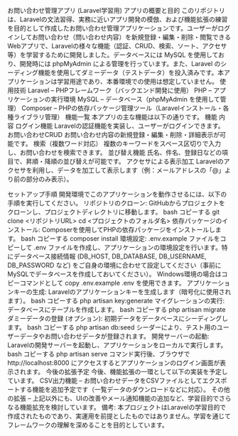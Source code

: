 お問い合わせ管理アプリ (Laravel学習用)
アプリの概要と目的
このリポジトリは、Laravelの文法習得、実務に近いアプリ開発の模倣、および機能拡張の練習を目的として作成したお問い合わせ管理アプリケーションです。ユーザーがログインしてお問い合わせ（問い合わせ内容）を新規登録・編集・削除・閲覧できるWebアプリで、Laravelの様々な機能（認証、CRUD、検索、ソート、アクセサ等）を学習するために開発しました。データベースには MySQL を使用しており、開発時には phpMyAdmin による管理を行っています。また、Laravel のシーディング機能を使用してダミーデータ（テストデータ）を投入済みです。本アプリケーションは学習用途であり、本番環境での使用は想定していません。
使用技術
Laravel – PHPフレームワーク（バックエンド開発に使用）
PHP – アプリケーションの実行環境
MySQL – データベース（phpMyAdmin を使用して管理）
Composer – PHPの依存パッケージ管理ツール（Laravelインストール・各種ライブラリ管理）
機能一覧
本アプリの主な機能は以下の通りです。
機能	内容
ログイン機能	Laravelの認証機能を実装し、ユーザーがログインできます。
お問い合わせCRUD	お問い合わせ内容の新規登録・編集・削除・詳細表示が可能です。
検索（複数ワード対応）	複数のキーワードをスペース区切りで入力し、お問い合わせを検索できます。
並び替え機能	氏名、件名、登録日などの項目で、昇順・降順の並び替えが可能です。
アクセサによる表示加工	Laravelのアクセサを利用し、データを加工して表示します（例：メールアドレスの「@」より前の部分のみ表示）。

セットアップ手順
開発環境でこのアプリケーションを動作させるには、以下の手順を実行してください。
リポジトリのクローン: GitHubからプロジェクトをクローンし、プロジェクトディレクトリに移動します。
bash
コピーする
git clone <リポジトリURL>
cd <プロジェクトのフォルダ名>
依存パッケージのインストール: Composerを使用してPHPの依存パッケージをインストールします。
bash
コピーする
composer install
環境設定: .env.example ファイルをコピーして .env ファイルを作成し、アプリケーションの環境設定を行います。特にデータベース接続情報 (DB_HOST, DB_DATABASE, DB_USERNAME, DB_PASSWORD など) をご自身の環境に合わせて設定してください（事前にMySQLでデータベースを作成しておいてください）。
Windows環境の場合はコピーコマンドとして copy .env.example .env を使用できます。
アプリケーションキーの生成: Laravelのアプリケーションキーを生成します（暗号化に使用されます）。
bash
コピーする
php artisan key:generate
マイグレーションの実行: データベースにテーブルを作成します。
bash
コピーする
php artisan migrate
ダミーデータの登録 (オプション): 初期データをデータベースにシーディングします。
bash
コピーする
php artisan db:seed
シーダーにより、テスト用のユーザーデータやお問い合わせデータが登録されます。
開発サーバーの起動: Laravelの開発サーバーを起動し、アプリケーションをローカルで実行します。
bash
コピーする
php artisan serve
コマンド実行後、ブラウザで http://localhost:8000 にアクセスするとアプリケーションのログイン画面が表示されます。
今後の拡張予定
今後、機能拡張の一環として以下の実装を予定しています。
CSV出力機能 – お問い合わせデータをCSVファイルとしてエクスポートする機能を追加予定です（一覧データのダウンロードなどに対応）。
その他の拡張 – 上記以外にも、UIの改善やメール通知機能の追加など、学習目的でさらなる機能拡充を検討しています。
備考: 本プロジェクトはLaravelの学習目的で作成されたものであり、実運用を前提としたものではありません。学習を通じてフレームワークの理解を深めることを目的としています。

